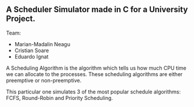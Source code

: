 
## A Scheduler Simulator made in C for a University Project. 
Team:
- Marian-Madalin Neagu 
- Cristian Soare 
- Eduardo Ignat 

A Scheduling Algorithm is the algorithm which tells us how much CPU time we can allocate to the processes. These scheduling algorithms are either preemptive or non-preemptive. 

This particular one simulates 3 of the most popular schedule algorithms: FCFS, Round-Robin and Priority Scheduling.


